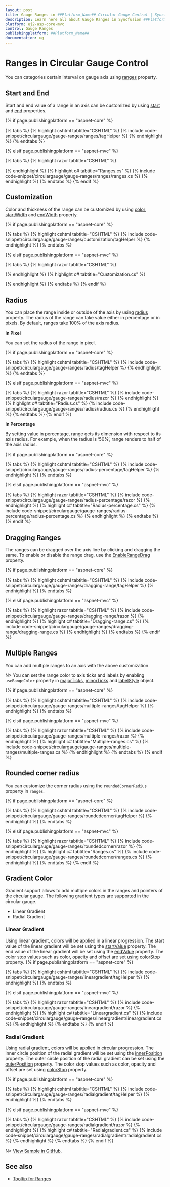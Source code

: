```yaml
---
layout: post
title: Gauge Ranges in ##Platform_Name## Circular Gauge Control | Syncfusion
description: Learn here all about Gauge Ranges in Syncfusion ##Platform_Name## Circular Gauge control of Syncfusion Essential JS 2 and more.
platform: ej2-asp-core-mvc
control: Gauge Ranges
publishingplatform: ##Platform_Name##
documentation: ug
---
```


# Ranges in Circular Gauge Control

You can categories certain interval on gauge axis using [ranges](https://help.syncfusion.com/cr/aspnetcore-js2/Syncfusion.EJ2.CircularGauge.CircularGaugeRange.html) property.

## Start and End

Start and end value of a range in an axis can be customized by using [start](https://help.syncfusion.com/cr/aspnetcore-js2/Syncfusion.EJ2.CircularGauge.CircularGaugeRange.html#Syncfusion_EJ2_CircularGauge_CircularGaugeRange_Start) and [end](https://help.syncfusion.com/cr/aspnetcore-js2/Syncfusion.EJ2.CircularGauge.CircularGaugeRange.html#Syncfusion_EJ2_CircularGauge_CircularGaugeRange_End) properties.

{% if page.publishingplatform == "aspnet-core" %}

{% tabs %}
{% highlight cshtml tabtitle="CSHTML" %}
{% include code-snippet/circulargauge/gauge-ranges/ranges/tagHelper %}
{% endhighlight %}
{% endtabs %}

{% elsif page.publishingplatform == "aspnet-mvc" %}

{% tabs %}
{% highlight razor tabtitle="CSHTML" %}

{% endhighlight %}
{% highlight c# tabtitle="Ranges.cs" %}
{% include code-snippet/circulargauge/gauge-ranges/ranges/ranges.cs %}
{% endhighlight %}
{% endtabs %}
{% endif %}



## Customization

Color and thickness of the range can be customized by using [color](https://help.syncfusion.com/cr/aspnetcore-js2/Syncfusion.EJ2.CircularGauge.CircularGaugeRange.html#Syncfusion_EJ2_CircularGauge_CircularGaugeRange_Color), [startWidth](https://help.syncfusion.com/cr/aspnetcore-js2/Syncfusion.EJ2.CircularGauge.CircularGaugeRange.html#Syncfusion_EJ2_CircularGauge_CircularGaugeRange_StartWidth) and [endWidth](https://help.syncfusion.com/cr/aspnetcore-js2/Syncfusion.EJ2.CircularGauge.CircularGaugeRange.html#Syncfusion_EJ2_CircularGauge_CircularGaugeRange_EndWidth) property.

{% if page.publishingplatform == "aspnet-core" %}

{% tabs %}
{% highlight cshtml tabtitle="CSHTML" %}
{% include code-snippet/circulargauge/gauge-ranges/customization/tagHelper %}
{% endhighlight %}
{% endtabs %}

{% elsif page.publishingplatform == "aspnet-mvc" %}

{% tabs %}
{% highlight razor tabtitle="CSHTML" %}

{% endhighlight %}
{% highlight c# tabtitle="Customization.cs" %}

{% endhighlight %}
{% endtabs %}
{% endif %}



<!-- markdownlint-disable MD036 -->

## Radius

You can place the range inside or outside of the axis by using [radius](https://help.syncfusion.com/cr/aspnetcore-js2/Syncfusion.EJ2.CircularGauge.CircularGaugeRange.html#Syncfusion_EJ2_CircularGauge_CircularGaugeRange_Radius) property. The radius of the range can take value either in percentage or in pixels. By default, ranges take 100% of the axis radius.

**In Pixel**

You can set the radius of the range in pixel.

{% if page.publishingplatform == "aspnet-core" %}

{% tabs %}
{% highlight cshtml tabtitle="CSHTML" %}
{% include code-snippet/circulargauge/gauge-ranges/radius/tagHelper %}
{% endhighlight %}
{% endtabs %}

{% elsif page.publishingplatform == "aspnet-mvc" %}

{% tabs %}
{% highlight razor tabtitle="CSHTML" %}
{% include code-snippet/circulargauge/gauge-ranges/radius/razor %}
{% endhighlight %}
{% highlight c# tabtitle="Radius.cs" %}
{% include code-snippet/circulargauge/gauge-ranges/radius/radius.cs %}
{% endhighlight %}
{% endtabs %}
{% endif %}



<!-- markdownlint-disable MD036 -->

**In Percentage**

By setting value in percentage, range gets its dimension with respect to its axis radius. For example, when the radius is ‘50%’, range renders to half of the axis radius.

{% if page.publishingplatform == "aspnet-core" %}

{% tabs %}
{% highlight cshtml tabtitle="CSHTML" %}
{% include code-snippet/circulargauge/gauge-ranges/radius-percentage/tagHelper %}
{% endhighlight %}
{% endtabs %}

{% elsif page.publishingplatform == "aspnet-mvc" %}

{% tabs %}
{% highlight razor tabtitle="CSHTML" %}
{% include code-snippet/circulargauge/gauge-ranges/radius-percentage/razor %}
{% endhighlight %}
{% highlight c# tabtitle="Radius-percentage.cs" %}
{% include code-snippet/circulargauge/gauge-ranges/radius-percentage/radius-percentage.cs %}
{% endhighlight %}
{% endtabs %}
{% endif %}



## Dragging Ranges

The ranges can be dragged over the axis line by clicking and dragging the same. To enable or disable the range drag, use the [EnableRangeDrag](https://help.syncfusion.com/cr/aspnetcore-js2/Syncfusion.EJ2.CircularGauge.CircularGauge.html#Syncfusion_EJ2_CircularGauge_CircularGauge_EnableRangeDrag) property.

{% if page.publishingplatform == "aspnet-core" %}

{% tabs %}
{% highlight cshtml tabtitle="CSHTML" %}
{% include code-snippet/circulargauge/gauge-ranges/dragging-range/tagHelper %}
{% endhighlight %}
{% endtabs %}

{% elsif page.publishingplatform == "aspnet-mvc" %}

{% tabs %}
{% highlight razor tabtitle="CSHTML" %}
{% include code-snippet/circulargauge/gauge-ranges/dragging-range/razor %}
{% endhighlight %}
{% highlight c# tabtitle="Dragging-range.cs" %}
{% include code-snippet/circulargauge/gauge-ranges/dragging-range/dragging-range.cs %}
{% endhighlight %}
{% endtabs %}
{% endif %}



## Multiple Ranges

You can add multiple ranges to an axis with the above customization.

N> You can set the range color to axis ticks and labels by enabling `useRangeColor` property in [majorTicks](https://help.syncfusion.com/cr/aspnetcore-js2/Syncfusion.EJ2.CircularGauge.CircularGaugeTick.html), [minorTicks](https://help.syncfusion.com/cr/aspnetcore-js2/Syncfusion.EJ2.CircularGauge.CircularGaugeTick.html) and [labelStyle](https://help.syncfusion.com/cr/aspnetcore-js2/Syncfusion.EJ2.CircularGauge.CircularGaugeLabel.html) object.

{% if page.publishingplatform == "aspnet-core" %}

{% tabs %}
{% highlight cshtml tabtitle="CSHTML" %}
{% include code-snippet/circulargauge/gauge-ranges/multiple-ranges/tagHelper %}
{% endhighlight %}
{% endtabs %}

{% elsif page.publishingplatform == "aspnet-mvc" %}

{% tabs %}
{% highlight razor tabtitle="CSHTML" %}
{% include code-snippet/circulargauge/gauge-ranges/multiple-ranges/razor %}
{% endhighlight %}
{% highlight c# tabtitle="Multiple-ranges.cs" %}
{% include code-snippet/circulargauge/gauge-ranges/multiple-ranges/multiple-ranges.cs %}
{% endhighlight %}
{% endtabs %}
{% endif %}



## Rounded corner radius

You can customize the corner radius using the `roundedCornerRadius` property in `ranges`.

{% if page.publishingplatform == "aspnet-core" %}

{% tabs %}
{% highlight cshtml tabtitle="CSHTML" %}
{% include code-snippet/circulargauge/gauge-ranges/roundedcorner/tagHelper %}
{% endhighlight %}
{% endtabs %}

{% elsif page.publishingplatform == "aspnet-mvc" %}

{% tabs %}
{% highlight razor tabtitle="CSHTML" %}
{% include code-snippet/circulargauge/gauge-ranges/roundedcorner/razor %}
{% endhighlight %}
{% highlight c# tabtitle="Ranges.cs" %}
{% include code-snippet/circulargauge/gauge-ranges/roundedcorner/ranges.cs %}
{% endhighlight %}
{% endtabs %}
{% endif %}



## Gradient Color

Gradient support allows to add multiple colors in the ranges and pointers of the circular gauge. The following gradient types are supported in the circular gauge.

* Linear Gradient
* Radial Gradient

### Linear Gradient

Using linear gradient, colors will be applied in a linear progression. The start value of the linear gradient will be set using the [startValue](https://help.syncfusion.com/cr/aspnetcore-js2/Syncfusion.EJ2.CircularGauge.CircularGaugeLinearGradient.html#Syncfusion_EJ2_CircularGauge_CircularGaugeLinearGradient_StartValue) property. The end value of the linear gradient will be set using the [endValue](https://help.syncfusion.com/cr/aspnetcore-js2/Syncfusion.EJ2.CircularGauge.CircularGaugeLinearGradient.html#Syncfusion_EJ2_CircularGauge_CircularGaugeLinearGradient_EndValue) property. The color stop values such as color, opacity and offset are set using [colorStop](https://help.syncfusion.com/cr/aspnetcore-js2/Syncfusion.EJ2.CircularGauge.CircularGaugeLinearGradient.html#Syncfusion_EJ2_CircularGauge_CircularGaugeLinearGradient_ColorStop) property.
{% if page.publishingplatform == "aspnet-core" %}

{% tabs %}
{% highlight cshtml tabtitle="CSHTML" %}
{% include code-snippet/circulargauge/gauge-ranges/lineargradient/tagHelper %}
{% endhighlight %}
{% endtabs %}

{% elsif page.publishingplatform == "aspnet-mvc" %}

{% tabs %}
{% highlight razor tabtitle="CSHTML" %}
{% include code-snippet/circulargauge/gauge-ranges/lineargradient/razor %}
{% endhighlight %}
{% highlight c# tabtitle="Lineargradient.cs" %}
{% include code-snippet/circulargauge/gauge-ranges/lineargradient/lineargradient.cs %}
{% endhighlight %}
{% endtabs %}
{% endif %}



### Radial Gradient

Using radial gradient, colors will be applied in circular progression. The inner circle position of the radial gradient will be set using the [innerPosition](https://help.syncfusion.com/cr/aspnetcore-js2/Syncfusion.EJ2.CircularGauge.CircularGaugeRadialGradient.html#Syncfusion_EJ2_CircularGauge_CircularGaugeRadialGradient_InnerPosition) property. The outer circle position of the radial gradient can be set using the [outerPosition](https://help.syncfusion.com/cr/aspnetcore-js2/Syncfusion.EJ2.CircularGauge.CircularGaugeRadialGradient.html#Syncfusion_EJ2_CircularGauge_CircularGaugeRadialGradient_OuterPosition) property. The color stop values such as color, opacity and offset are set using [colorStop](https://help.syncfusion.com/cr/aspnetcore-js2/Syncfusion.EJ2.CircularGauge.CircularGaugeRadialGradient.html#Syncfusion_EJ2_CircularGauge_CircularGaugeRadialGradient_ColorStop) property.

{% if page.publishingplatform == "aspnet-core" %}

{% tabs %}
{% highlight cshtml tabtitle="CSHTML" %}
{% include code-snippet/circulargauge/gauge-ranges/radialgradient/tagHelper %}
{% endhighlight %}
{% endtabs %}

{% elsif page.publishingplatform == "aspnet-mvc" %}

{% tabs %}
{% highlight razor tabtitle="CSHTML" %}
{% include code-snippet/circulargauge/gauge-ranges/radialgradient/razor %}
{% endhighlight %}
{% highlight c# tabtitle="Radialgradient.cs" %}
{% include code-snippet/circulargauge/gauge-ranges/radialgradient/radialgradient.cs %}
{% endhighlight %}
{% endtabs %}
{% endif %}

N> [View Sample in GitHub](https://github.com/SyncfusionExamples/ASP-NET-Core-UG-Examples/tree/main/CircularGauge/CircularGaugeUGSample).

## See also

* [Tooltip for Ranges](gauge-user-interaction/#tooltip-for-ranges)
